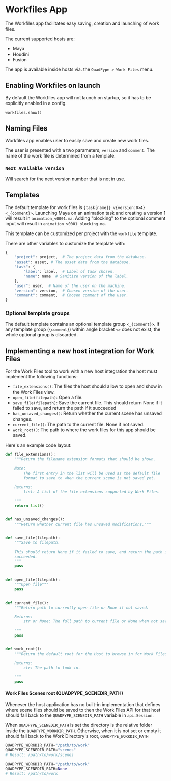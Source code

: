 # Workfiles App

The Workfiles app facilitates easy saving, creation and launching of work files.

The current supported hosts are:

- Maya
- Houdini
- Fusion

The app is available inside hosts via. the ```QuadPype > Work Files``` menu.

## Enabling Workfiles on launch

By default the Workfiles app will not launch on startup, so it has to be explicitly enabled in a config.

```python
workfiles.show()
```

## Naming Files

Workfiles app enables user to easily save and create new work files.

The user is presented with a two parameters; ```version``` and ```comment```. The name of the work file is determined from a template.

### ```Next Available Version```

Will search for the next version number that is not in use.

## Templates

The default template for work files is ```{task[name]}_v{version:0>4}<_{comment}>```. Launching Maya on an animation task and creating a version 1 will result in ```animation_v0001.ma```. Adding "blocking" to the optional comment input will result in ```animation_v0001_blocking.ma```.

This template can be customized per project with the ```workfile``` template.

There are other variables to customize the template with:

```python
{
    "project": project,  # The project data from the database.
    "asset": asset, # The asset data from the database.
    "task": {
        "label": label,  # Label of task chosen.
        "name": name  # Sanitize version of the label.
    },
    "user": user,  # Name of the user on the machine.
    "version": version,  # Chosen version of the user.
    "comment": comment,  # Chosen comment of the user.
}
```

### Optional template groups

The default template contains an optional template group ```<_{comment}>```. If any template group (```{comment}```) within angle bracket ```<>``` does not exist, the whole optional group is discarded.


## Implementing a new host integration for Work Files

For the Work Files tool to work with a new host integration the host must
implement the following functions:

- `file_extensions()`: The files the host should allow to open and show in the Work Files view.
- `open_file(filepath)`: Open a file.
- `save_file(filepath)`: Save the current file. This should return None if it failed to save, and return the path if it succeeded
- `has_unsaved_changes()`: Return whether the current scene has unsaved changes.
- `current_file()`: The path to the current file. None if not saved.
- `work_root()`: The path to where the work files for this app should be saved.

Here's an example code layout:

```python
def file_extensions():
    """Return the filename extension formats that should be shown.

    Note:
        The first entry in the list will be used as the default file
        format to save to when the current scene is not saved yet.

    Returns:
        list: A list of the file extensions supported by Work Files.

    """
    return list()


def has_unsaved_changes():
    """Return whether current file has unsaved modifications."""


def save_file(filepath):
    """Save to filepath.

    This should return None if it failed to save, and return the path if it
    succeeded.
    """
    pass


def open_file(filepath):
    """Open file"""
    pass


def current_file():
    """Return path to currently open file or None if not saved.

    Returns:
        str or None: The full path to current file or None when not saved.

    """
    pass


def work_root():
    """Return the default root for the Host to browse in for Work Files

    Returns:
        str: The path to look in.

    """
    pass
```

#### Work Files Scenes root (QUADPYPE_SCENEDIR_PATH)

Whenever the host application has no built-in implementation that defines
where scene files should be saved to then the Work Files API for that host
should fall back to the `QUADPYPE_SCENEDIR_PATH` variable in `api.Session`.

When `QUADPYPE_SCENEDIR_PATH` is set the  directory is the relative folder inside the
`QUADPYPE_WORKDIR_PATH`. Otherwise, when it is not set or empty it should fall back
to the Work Directory's root, `QUADPYPE_WORKDIR_PATH`

```python
QUADPYPE_WORKDIR_PATH="/path/to/work"
QUADPYPE_SCENEDIR_PATH="scenes"
# Result: /path/to/work/scenes

QUADPYPE_WORKDIR_PATH="/path/to/work"
QUADPYPE_SCENEDIR_PATH=None
# Result: /path/to/work
```
